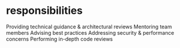 # responsibilities

 Providing technical guidance & architectural reviews
 Mentoring team members
 Advising best practices
 Addressing security & performance concerns
 Performing in-depth code reviews
